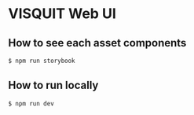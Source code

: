 # VISQUIT Web UI

## How to see each asset components

```bash
$ npm run storybook
```

## How to run locally

```bash
$ npm run dev
```
